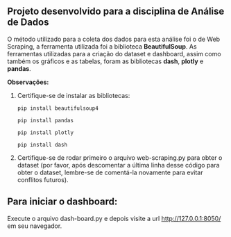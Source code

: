 ## Projeto desenvolvido para a disciplina de Análise de Dados
O método utilizado para a coleta dos dados para esta análise foi o de Web Scraping, a ferramenta utilizada foi a biblioteca **BeautifulSoup**.
As ferramentas utilizadas para a criação do dataset e dashboard, assim como também os gráficos e as tabelas, foram as bibliotecas **dash**, **plotly** e **pandas**.

**Observações:**
1. Certifique-se de instalar as bibliotecas:

    `pip install beautifulsoup4`
   
    `pip install pandas`

    `pip install plotly`

    `pip install dash`

    
2. Certifique-se de rodar primeiro o arquivo web-scraping.py para obter o dataset (por favor, após descomentar a última linha desse código para obter o dataset, lembre-se de comentá-la novamente para evitar conflitos futuros).

## Para iniciar o dashboard:
Execute o arquivo dash-board.py e depois visite a url http://127.0.0.1:8050/ em seu navegador.

